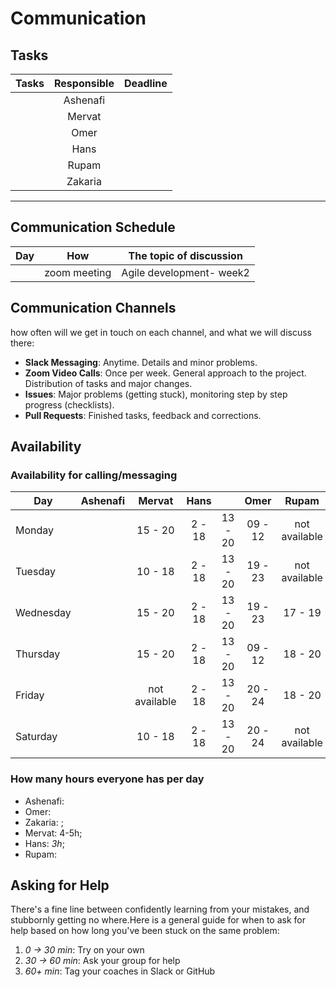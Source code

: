 # Communication

## Tasks

| Tasks                                                     | Responsible |  Deadline  |
| --------------------------------------------------------- | :---------: | :--------: |
|  |  Ashenafi   | |
|                                                           |   Mervat    |  |
|                                                           |    Omer     |  |
|                                                           |    Hans     |  |
|                                                           |    Rupam    |  |
|                                                           |   Zakaria   | |

<!-- any general rules you'd like to set for your group? -->

---

## Communication Schedule

| Day         |     How      | The topic of discussion |
| ----------- | :----------: | ----------------------- |
| | zoom meeting | Agile development- week2      |

## Communication Channels

how often will we get in touch on each channel, and what we will discuss there:

- **Slack Messaging**: Anytime. Details and minor problems.
- **Zoom Video Calls**: Once per week. General approach to the project.
  Distribution of tasks and major changes.
- **Issues**: Major problems (getting stuck), monitoring step by step progress
  (checklists).
- **Pull Requests**: Finished tasks, feedback and corrections.

## Availability

### Availability for calling/messaging

| Day       | Ashenafi |    Mervat     |  Hans  |  |  Omer   |     Rupam     |
| --------- | :------: | :-----------: | :----: | :------: | :-----: | :-----------: |
| Monday    |   |    15 - 20    | 2 - 18 | 13 - 20  | 09 - 12 | not available |
| Tuesday   |   |    10 - 18    | 2 - 18 | 13 - 20  | 19 - 23 | not available |
| Wednesday |   |    15 - 20    | 2 - 18 | 13 - 20  | 19 - 23 |    17 - 19    |
| Thursday  |   |    15 - 20    | 2 - 18 | 13 - 20  | 09 - 12 |    18 - 20    |
| Friday    |   | not available | 2 - 18 | 13 - 20  | 20 - 24 |    18 - 20    |
| Saturday  |   |    10 - 18    | 2 - 18 | 13 - 20  | 20 - 24 | not available |

### How many hours everyone has per day

- Ashenafi: 
- Omer: 
- Zakaria: ;
- Mervat: 4-5h;
- Hans: _3h_;
- Rupam: 

## Asking for Help

There's a fine line between confidently learning from your mistakes, and
stubbornly getting no where.Here is a general guide for when to ask for help
based on how long you've been stuck on the same problem:

1. _0 -> 30 min_: Try on your own
2. _30 -> 60 min_: Ask your group for help
3. _60+ min_: Tag your coaches in Slack or GitHub